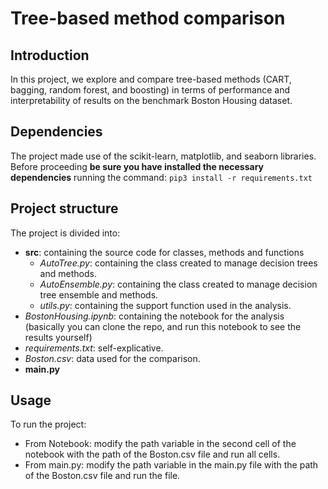 # Tree-based method comparison

## Introduction
In this project, we explore and compare tree-based methods (CART, bagging, random forest, and boosting) in terms of performance and interpretability of results on the benchmark Boston Housing dataset.

## Dependencies
The project made use of the scikit-learn, matplotlib, and seaborn libraries.
Before proceeding **be sure you have installed the necessary dependencies** running the command:
`pip3 install -r requirements.txt`

## Project structure
The project is divided into:
- **src**: containing the source code for classes, methods and functions
   - *AutoTree.py*: containing the class created to manage decision trees and methods.
   - *AutoEnsemble.py*: containing the class created to manage decision tree ensemble and methods.
   - *utils.py*: containing the support function used in the analysis.
- _BostonHousing.ipynb_: containing the notebook for the analysis (basically you can clone the repo, and run this notebook to see the results yourself)
- _requirements.txt_: self-explicative.
- _Boston.csv_: data used for the comparison.
- **main.py**
 
## Usage
To run the project:
- From Notebook: modify the path variable in the second cell of the notebook with the path of the Boston.csv file and run all cells.
- From main.py: modify the path variable in the main.py file with the path of the Boston.csv file and run the file.
